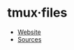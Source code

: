 
tmux·files
==========

* [Website](https://tmux.github.io/)
* [Sources](https://github.com/tmux/tmux)

